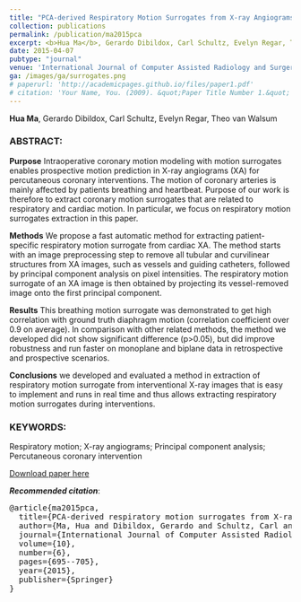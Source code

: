 ```yaml
---
title: "PCA-derived Respiratory Motion Surrogates from X-ray Angiograms for Percutaneous Coronary Interventions"
collection: publications
permalink: /publication/ma2015pca
excerpt: <b>Hua Ma</b>, Gerardo Dibildox, Carl Schultz, Evelyn Regar, Theo van Walsum
date: 2015-04-07
pubtype: "journal"
venue: 'International Journal of Computer Assisted Radiology and Surgery'
ga: /images/ga/surrogates.png
# paperurl: 'http://academicpages.github.io/files/paper1.pdf'
# citation: 'Your Name, You. (2009). &quot;Paper Title Number 1.&quot; <i>Journal 1</i>. 1(1).'
---
```

**Hua Ma**, Gerardo Dibildox, Carl Schultz, Evelyn Regar, Theo van Walsum

### ABSTRACT:

**Purpose**  Intraoperative coronary motion modeling with motion surrogates enables prospective motion prediction in X-ray angiograms (XA) for percutaneous coronary interventions. The motion of coronary arteries is mainly affected by patients breathing and heartbeat. Purpose of our work is therefore to extract coronary motion surrogates that are related to respiratory and cardiac motion. In particular, we focus on respiratory motion surrogates extraction in this paper.

**Methods**  We propose a fast automatic method for extracting patient-specific respiratory motion surrogate from cardiac XA. The method starts with an image preprocessing step to remove all tubular and curvilinear structures from XA images, such as vessels and guiding catheters, followed by principal component analysis on pixel intensities. The respiratory motion surrogate of an XA image is then obtained by projecting its vessel-removed image onto the first principal component.

**Results**  This breathing motion surrogate was demonstrated to get high correlation with ground truth diaphragm motion (correlation coefficient over 0.9 on average). In comparison with other related methods, the method we developed did not show significant difference (p>0.05), but did improve robustness and run faster on monoplane and biplane data in retrospective and prospective scenarios.

**Conclusions**  we developed and evaluated a method in extraction of respiratory motion surrogate from interventional X-ray images that is easy to implement and runs in real time and thus allows extracting respiratory motion surrogates during interventions.

### KEYWORDS:

Respiratory motion; X-ray angiograms; Principal component analysis; Percutaneous coronary intervention 

[Download paper here](https://link.springer.com/article/10.1007%2Fs11548-015-1185-2)

***Recommended citation***: 

<pre>
@article{ma2015pca,
  title={PCA-derived respiratory motion surrogates from X-ray angiograms for percutaneous coronary interventions},
  author={Ma, Hua and Dibildox, Gerardo and Schultz, Carl and Regar, Evelyn and van Walsum, Theo},
  journal={International Journal of Computer Assisted Radiology and Surgery},
  volume={10},
  number={6},
  pages={695--705},
  year={2015},
  publisher={Springer}
}
</pre>
